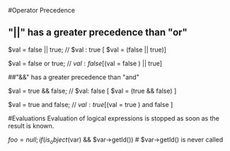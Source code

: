 #Operator Precedence

## "||" has a greater precedence than "or"

$val = false || true; // $val : true [ $val = (false || true)]

$val = false or true; // $val : false [ ($val = false ) || true]



##"&&" has a greater precedence than "and"

$val = true && false; // $val: false [ $val = (true && false) ]

$val = true and false; // $val : true [ ($val = true ) and false ]

#Evaluations
Evaluation of logical expressions is stopped as soon as the result is known.

$foo = null;
if (is_object($var) && $var->getId()) # $var->getId() is never called
